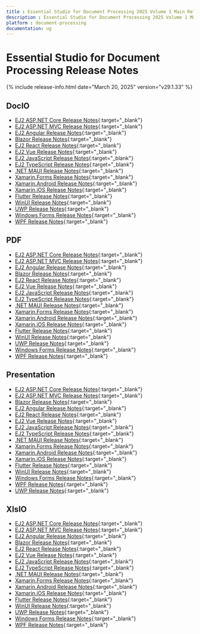 ```yaml
---
title : Essential Studio for Document Processing 2025 Volume 1 Main Release Release Notes  
description : Essential Studio for Document Processing 2025 Volume 1 Main Release Release Notes  
platform : document-processing
documentation: ug
---
```


# Essential Studio for Document Processing  Release Notes  

{% include release-info.html date="March 20, 2025" version="v29.1.33" %} 




## DocIO

* [EJ2 ASP.NET Core Release Notes](https://ej2.syncfusion.com/aspnetcore/documentation/release-notes/29.1.33#docio){:target="_blank"}
* [EJ2 ASP.NET MVC Release Notes](https://ej2.syncfusion.com/aspnetmvc/documentation/release-notes/29.1.33#docio){:target="_blank"}
* [EJ2 Angular Release Notes](https://ej2.syncfusion.com/angular/documentation/release-notes/29.1.33#docio){:target="_blank"}
* [Blazor Release Notes](https://blazor.syncfusion.com/documentation/release-notes/29.1.33#docio){:target="_blank"}
* [EJ2 React Release Notes](https://ej2.syncfusion.com/react/documentation/release-notes/29.1.33#docio){:target="_blank"}
* [EJ2 Vue  Release Notes](https://ej2.syncfusion.com/vue/documentation/release-notes/29.1.33#docio){:target="_blank"}
* [EJ2 JavaScript Release Notes](https://ej2.syncfusion.com/javascript/documentation/release-notes/29.1.33#docio){:target="_blank"}
* [EJ2 TypeScript Release Notes](https://ej2.syncfusion.com/documentation/release-notes/29.1.33#docio){:target="_blank"}
* [.NET MAUI Release Notes](/maui/release-notes/v29.1.33#docio){:target="_blank"}
* [Xamarin.Forms Release Notes](/xamarin/release-notes/v29.1.33#docio){:target="_blank"}
* [Xamarin.Android Release Notes](/xamarin-android/release-notes/v29.1.33#docio){:target="_blank"}
* [Xamarin.iOS Release Notes](/xamarin-ios/release-notes/v29.1.33#docio){:target="_blank"}
* [Flutter Release Notes](/flutter/release-notes/v29.1.33#docio){:target="_blank"}
* [WinUI Release Notes](/winui/release-notes/v29.1.33#docio){:target="_blank"}
* [UWP Release Notes](/uwp/release-notes/v29.1.33#docio){:target="_blank"}
* [Windows Forms Release Notes](/windowsforms/release-notes/v29.1.33#docio){:target="_blank"}
* [WPF Release Notes](/wpf/release-notes/v29.1.33#docio){:target="_blank"}



## PDF

* [EJ2 ASP.NET Core Release Notes](https://ej2.syncfusion.com/aspnetcore/documentation/release-notes/29.1.33#pdf){:target="_blank"}
* [EJ2 ASP.NET MVC Release Notes](https://ej2.syncfusion.com/aspnetmvc/documentation/release-notes/29.1.33#pdf){:target="_blank"}
* [EJ2 Angular Release Notes](https://ej2.syncfusion.com/angular/documentation/release-notes/29.1.33#pdf){:target="_blank"}
* [Blazor Release Notes](https://blazor.syncfusion.com/documentation/release-notes/29.1.33#pdf){:target="_blank"}
* [EJ2 React Release Notes](https://ej2.syncfusion.com/react/documentation/release-notes/29.1.33#pdf){:target="_blank"}
* [EJ2 Vue  Release Notes](https://ej2.syncfusion.com/vue/documentation/release-notes/29.1.33#pdf){:target="_blank"}
* [EJ2 JavaScript Release Notes](https://ej2.syncfusion.com/javascript/documentation/release-notes/29.1.33#pdf){:target="_blank"}
* [EJ2 TypeScript Release Notes](https://ej2.syncfusion.com/documentation/release-notes/29.1.33#pdf){:target="_blank"}
* [.NET MAUI Release Notes](/maui/release-notes/v29.1.33#pdf){:target="_blank"}
* [Xamarin.Forms Release Notes](/xamarin/release-notes/v29.1.33#pdf){:target="_blank"}
* [Xamarin.Android Release Notes](/xamarin-android/release-notes/v29.1.33#pdf){:target="_blank"}
* [Xamarin.iOS Release Notes](/xamarin-ios/release-notes/v29.1.33#pdf){:target="_blank"}
* [Flutter Release Notes](/flutter/release-notes/v29.1.33#pdf){:target="_blank"}
* [WinUI Release Notes](/winui/release-notes/v29.1.33#pdf){:target="_blank"}
* [UWP Release Notes](/uwp/release-notes/v29.1.33#pdf){:target="_blank"}
* [Windows Forms Release Notes](/windowsforms/release-notes/v29.1.33#pdf){:target="_blank"}
* [WPF Release Notes](/wpf/release-notes/v29.1.33#pdf){:target="_blank"}


## Presentation

* [EJ2 ASP.NET Core Release Notes](https://ej2.syncfusion.com/aspnetcore/documentation/release-notes/29.1.33#presentation){:target="_blank"}
* [EJ2 ASP.NET MVC Release Notes](https://ej2.syncfusion.com/aspnetmvc/documentation/release-notes/29.1.33#presentation){:target="_blank"}
* [Blazor Release Notes](https://blazor.syncfusion.com/documentation/release-notes/29.1.33#presentation){:target="_blank"}
* [EJ2 Angular Release Notes](https://ej2.syncfusion.com/angular/documentation/release-notes/29.1.33#presentation){:target="_blank"}
* [EJ2 React Release Notes](https://ej2.syncfusion.com/react/documentation/release-notes/29.1.33#presentation){:target="_blank"}
* [EJ2 Vue  Release Notes](https://ej2.syncfusion.com/vue/documentation/release-notes/29.1.33#presentation){:target="_blank"}
* [EJ2 JavaScript Release Notes](https://ej2.syncfusion.com/javascript/documentation/release-notes/29.1.33#presentation){:target="_blank"}
* [EJ2 TypeScript Release Notes](https://ej2.syncfusion.com/documentation/release-notes/29.1.33#presentation){:target="_blank"}
* [.NET MAUI Release Notes](/maui/release-notes/v29.1.33#presentation){:target="_blank"}
* [Xamarin.Forms Release Notes](/xamarin/release-notes/v29.1.33#presentation){:target="_blank"}
* [Xamarin.Android Release Notes](/xamarin-android/release-notes/v29.1.33#presentation){:target="_blank"}
* [Xamarin.iOS Release Notes](/xamarin-ios/release-notes/v29.1.33#presentation){:target="_blank"}
* [Flutter Release Notes](/flutter/release-notes/v29.1.33#presentation){:target="_blank"}
* [WinUI Release Notes](/winui/release-notes/v29.1.33#presentation){:target="_blank"}
* [Windows Forms Release Notes](/windowsforms/release-notes/v29.1.33#presentation){:target="_blank"}
* [WPF Release Notes](/wpf/release-notes/v29.1.33#presentation){:target="_blank"}
* [UWP Release Notes](/uwp/release-notes/v29.1.33#presentation){:target="_blank"}



## XlsIO

* [EJ2 ASP.NET Core Release Notes](https://ej2.syncfusion.com/aspnetcore/documentation/release-notes/29.1.33#xlsio){:target="_blank"}
* [EJ2 ASP.NET MVC Release Notes](https://ej2.syncfusion.com/aspnetmvc/documentation/release-notes/29.1.33#xlsio){:target="_blank"}
* [EJ2 Angular Release Notes](https://ej2.syncfusion.com/angular/documentation/release-notes/29.1.33#xlsio){:target="_blank"}
* [Blazor Release Notes](https://blazor.syncfusion.com/documentation/release-notes/29.1.33#xlsio){:target="_blank"}
* [EJ2 React Release Notes](https://ej2.syncfusion.com/react/documentation/release-notes/29.1.33#xlsio){:target="_blank"}
* [EJ2 Vue  Release Notes](https://ej2.syncfusion.com/vue/documentation/release-notes/29.1.33#xlsio){:target="_blank"}
* [EJ2 JavaScript Release Notes](https://ej2.syncfusion.com/javascript/documentation/release-notes/29.1.33#xlsio){:target="_blank"}
* [EJ2 TypeScript Release Notes](https://ej2.syncfusion.com/documentation/release-notes/29.1.33#xlsio){:target="_blank"}
* [.NET MAUI Release Notes](/maui/release-notes/v29.1.33#xlsio){:target="_blank"}
* [Xamarin.Forms Release Notes](/xamarin/release-notes/v29.1.33#xlsio){:target="_blank"}
* [Xamarin.Android Release Notes](/xamarin-android/release-notes/v29.1.33#xlsio){:target="_blank"}
* [Xamarin.iOS Release Notes](/xamarin-ios/release-notes/v29.1.33#xlsio){:target="_blank"}
* [Flutter Release Notes](/flutter/release-notes/v29.1.33#xlsio){:target="_blank"}
* [WinUI Release Notes](/winui/release-notes/v29.1.33#xlsio){:target="_blank"}
* [UWP Release Notes](/uwp/release-notes/v29.1.33#xlsio){:target="_blank"}
* [Windows Forms Release Notes](/windowsforms/release-notes/v29.1.33#xlsio){:target="_blank"}
* [WPF Release Notes](/wpf/release-notes/v29.1.33#xlsio){:target="_blank"}


